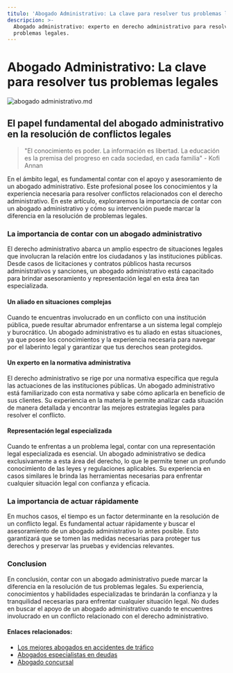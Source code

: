 ```yaml
---
titulo: 'Abogado Administrativo: La clave para resolver tus problemas legales'
descripcion: >-
  Abogado administrativo: experto en derecho administrativo para resolver tus
  problemas legales.
---
```


# Abogado Administrativo: La clave para resolver tus problemas legales

 ![abogado administrativo.md](./img/abogado-administrativo-1.webp)

## El papel fundamental del abogado administrativo en la resolución de conflictos legales

> "El conocimiento es poder. La información es libertad. La educación es la premisa del progreso en cada sociedad, en cada familia" - Kofi Annan

En el ámbito legal, es fundamental contar con el apoyo y asesoramiento de un abogado administrativo. Este profesional posee los conocimientos y la experiencia necesaria para resolver conflictos relacionados con el derecho administrativo. En este artículo, exploraremos la importancia de contar con un abogado administrativo y cómo su intervención puede marcar la diferencia en la resolución de problemas legales.

### La importancia de contar con un abogado administrativo

El derecho administrativo abarca un amplio espectro de situaciones legales que involucran la relación entre los ciudadanos y las instituciones públicas. Desde casos de licitaciones y contratos públicos hasta recursos administrativos y sanciones, un abogado administrativo está capacitado para brindar asesoramiento y representación legal en esta área tan especializada.

#### Un aliado en situaciones complejas

Cuando te encuentras involucrado en un conflicto con una institución pública, puede resultar abrumador enfrentarse a un sistema legal complejo y burocrático. Un abogado administrativo es tu aliado en estas situaciones, ya que posee los conocimientos y la experiencia necesaria para navegar por el laberinto legal y garantizar que tus derechos sean protegidos.

#### Un experto en la normativa administrativa

El derecho administrativo se rige por una normativa específica que regula las actuaciones de las instituciones públicas. Un abogado administrativo está familiarizado con esta normativa y sabe cómo aplicarla en beneficio de sus clientes. Su experiencia en la materia le permite analizar cada situación de manera detallada y encontrar las mejores estrategias legales para resolver el conflicto.

#### Representación legal especializada

Cuando te enfrentas a un problema legal, contar con una representación legal especializada es esencial. Un abogado administrativo se dedica exclusivamente a esta área del derecho, lo que le permite tener un profundo conocimiento de las leyes y regulaciones aplicables. Su experiencia en casos similares le brinda las herramientas necesarias para enfrentar cualquier situación legal con confianza y eficacia.

### La importancia de actuar rápidamente

En muchos casos, el tiempo es un factor determinante en la resolución de un conflicto legal. Es fundamental actuar rápidamente y buscar el asesoramiento de un abogado administrativo lo antes posible. Esto garantizará que se tomen las medidas necesarias para proteger tus derechos y preservar las pruebas y evidencias relevantes.

### Conclusion

En conclusión, contar con un abogado administrativo puede marcar la diferencia en la resolución de tus problemas legales. Su experiencia, conocimientos y habilidades especializadas te brindarán la confianza y la tranquilidad necesarias para enfrentar cualquier situación legal. No dudes en buscar el apoyo de un abogado administrativo cuando te encuentres involucrado en un conflicto relacionado con el derecho administrativo.

#### Enlaces relacionados:

- [Los mejores abogados en accidentes de tráfico](los-mejores-abogados-en-accidentes-de-trafico)
- [Abogados especialistas en deudas](abogados-especialistas-en-deudas)
- [Abogado concursal](abogado-concursal)
